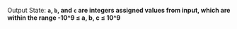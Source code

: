 Output State: **`a`, `b`, and `c` are integers assigned values from input, which are within the range -10^9 ≤ a, b, c ≤ 10^9**
